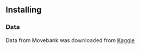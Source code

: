 ## Installing

### Data
Data from Movebank was downloaded from [Kaggle](https://www.kaggle.com/datasets/pulkit8595/movebank-animal-tracking/discussion/27618?resource=download)